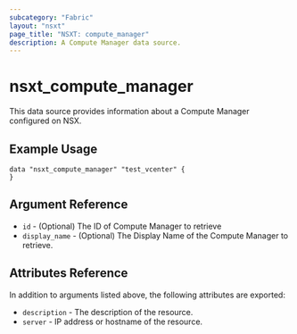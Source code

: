 ```yaml
---
subcategory: "Fabric"
layout: "nsxt"
page_title: "NSXT: compute_manager"
description: A Compute Manager data source.
---
```


# nsxt_compute_manager

This data source provides information about a Compute Manager configured on NSX.

## Example Usage

```hcl
data "nsxt_compute_manager" "test_vcenter" {
}
```

## Argument Reference

* `id` - (Optional) The ID of Compute Manager to retrieve
* `display_name` - (Optional) The Display Name of the Compute Manager to retrieve.

## Attributes Reference

In addition to arguments listed above, the following attributes are exported:

* `description` - The description of the resource.
* `server` - IP address or hostname of the resource.
